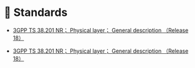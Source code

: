 # 📰 Standards

- [3GPP TS 38.201 NR； Physical layer； General description （Release 18）](https://github.com/LLXSD/LLXSD.github.io/blob/main/blogs/3gpp/38.201.md)

- <a href="/3gpp/38.201.md">3GPP TS 38.201 NR； Physical layer； General description （Release 18）</a>
